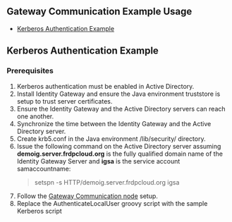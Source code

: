 <!--
*
 * This code is to be used exclusively in connection with ForgeRock’s software or services. 
 * ForgeRock only offers ForgeRock software or services to legal entities who have entered 
 * into a binding license agreement with ForgeRock.  
 *
-->
## Gateway Communication Example Usage
* [Kerberos Authentication Example](https://github.com/ForgeRock/gateway-communication-node/blob/main/sample/Readme.md#kerberos-authentication)

## Kerberos Authentication Example
### Prerequisites
1. Kerberos authentication must be enabled in Active Directory.
2. Install Identity Gateway and ensure the Java environment truststore is setup to trust server certificates.
3. Ensure the Identity Gateway and the Active Directory servers can reach one another.
4. Synchronize the time between the Identity Gateway and the Active Directory server.
5. Create krb5.conf in the Java environment /lib/security/ directory.
6. Issue the following command on the Active Directory server assuming **demoig.server.frdpcloud.org** is the fully qualified domain name of the Identity Gateway Server and **igsa** is the service account samaccountname: 
      >setspn -s HTTP/demoig.server.frdpcloud.org igsa
7. Follow the [Gateway Communication node](https://backstage.forgerock.com/docs/idcloud/latest/release-notes/rapid-channel/auth-node-gateway-comm.html) setup.
8. Replace the AuthenticateLocalUser groovy script with the sample Kerberos script
